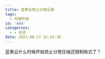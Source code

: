 ```yaml
---
title: 蓝奏云禁止分卷压缩
tags:
  - 哔哩哔哩
id: '444'
categories:
  - - 动态
date: 2021-08-27 12:24:38
---
```


蓝奏云什么时候开始禁止分卷压缩还限制格式了？

